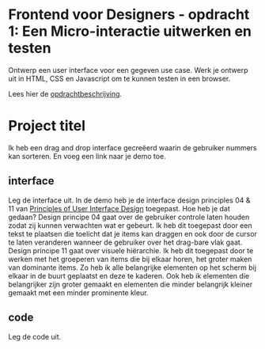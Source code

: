# Frontend voor Designers - opdracht 1: Een Micro-interactie uitwerken en testen

Ontwerp een user interface voor een gegeven use case. Werk je ontwerp uit in HTML, CSS en Javascript om te kunnen testen in een browser.

Lees hier de [opdrachtbeschrijving](./opdrachtbeschrijving.md).


# Project titel
Ik heb een drag and drop interface gecreëerd waarin de gebruiker nummers kan sorteren. 
En voeg een link naar je demo toe.

## interface
Leg de interface uit. In de demo heb je de interface design principles 04 & 11 van [Principles of User Interface Design](http://bokardo.com/principles-of-user-interface-design/) toegepast. Hoe heb je dat gedaan?
Design principe 04 gaat over de gebruiker controle laten houden zodat zij kunnen verwachten wat er gebeurt. Ik heb dit toegepast door een tekst te plaatsen die toelicht dat je items kan draggen en ook door de cursor te laten veranderen wanneer de gebruiker over het drag-bare vlak gaat.
Design principe 11 gaat over visuele hiërarchie. Ik heb dit toegepast door te werken met het groeperen van items die bij elkaar horen, het groter maken van dominante items. 
Zo heb ik alle belangrijke elementen op het scherm bij elkaar in de buurt geplaatst en deze te kaderen. Ook heb ik elementen die belangrijker zijn groter gemaakt en elementen die minder belangrijk kleiner gemaakt met een minder prominente kleur.

## code
Leg de code uit.
